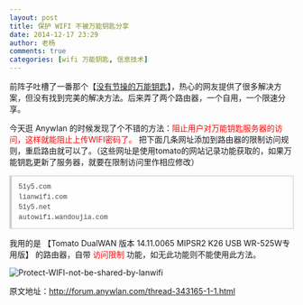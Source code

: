 ```yaml
---
layout: post
title: 保护 WIFI 不被万能钥匙分享
date: 2014-12-17 23:29
author: 老杨
comments: true
categories: [wifi 万能钥匙, 信息技术]
---
```

前阵子吐槽了一番那个【<a href="//cyhour.com/fuck-lianwifi.html " target="_blank">没有节操的万能钥匙</a>】，热心的网友提供了很多解决方案，但没有找到完美的解决方法。后来弄了两个路由器，一个自用，一个限速分享。
<!--more-->
今天逛 Anywlan 的时候发现了个不错的方法：<span style = "color:red;">阻止用户对万能钥匙服务器的访问，这样就能阻止上传WIFI密码了。 </span>把下面几条网址添加到路由器的限制访问规则，重启路由就可以了。（这些网址是使用tomato的网站记录功能获取的，如果万能钥匙更新了服务器，就要在限制访问里作相应修改）

<pre style="margin:15px 0;font:100 12px/18px monaco, andale mono, courier new;padding:10px 12px;border:#ccc 1px solid;border-left-width:4px;background-color:#fefefe;box-shadow:0 0 4px #eee;word-break:break-all;word-wrap:break-word;color:#444">51y5.com<br>lianwifi.com<br>51y5.net<br>autowifi.wandoujia.com</pre>

我用的是 【Tomato DualWAN 版本 14.11.0065 MIPSR2 K26 USB WR-525W专用版】 的路由器，自带 <span style = "color:red;">访问限制</span> 功能，如无此功能则不能使用此方法。

<img src="//cyhour.com/wp-content/uploads/2014/12/Protect-WIFI-not-be-shared-by-lanwifi.png" alt=" Protect-WIFI-not-be-shared-by-lanwifi " />

原文地址：http://forum.anywlan.com/thread-343165-1-1.html
